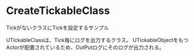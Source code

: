# CreateTickableClass
TickがないクラスにTickを設定するサンプル

UTickableClassは、Tick毎にログを出力するクラス。
UTickableObjectをもつActorが配置されているため、OutPutログにそのログが出力される。
